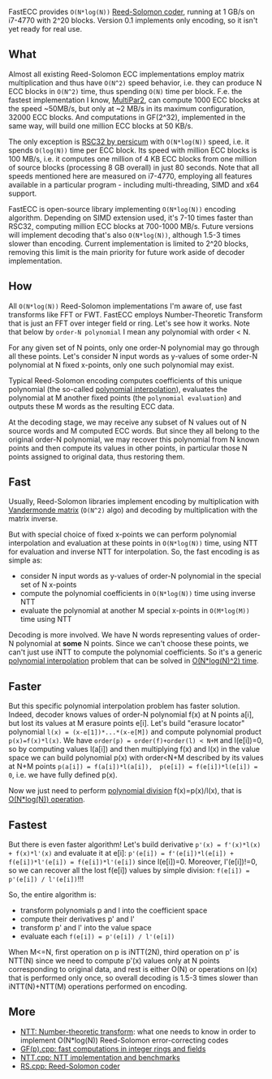 FastECC provides `O(N*log(N))` [Reed-Solomon coder], running at 1 GB/s on i7-4770 with 2^20 blocks.
Version 0.1 implements only encoding, so it isn't yet ready for real use.


<a name="what"/>

## What

Almost all existing Reed-Solomon ECC implementations employ matrix multiplication and thus have `O(N^2)` speed behavior,
i.e. they can produce N ECC blocks in `O(N^2)` time, thus spending `O(N)` time per block.
F.e. the fastest implementation I know, [MultiPar2], can compute 1000 ECC blocks at the speed ~50MB/s,
but only at ~2 MB/s in its maximum configuration, 32000 ECC blocks.
And computations in GF(2^32), implemented in the same way, will build one million ECC blocks at 50 KB/s.

The only exception is [RSC32 by persicum] with `O(N*log(N))` speed, i.e. it spends `O(log(N))` time per ECC block.
Its speed with million ECC blocks is 100 MB/s, i.e. it computes one million of 4 KB ECC blocks
from one million of source blocks (processing 8 GB overall) in just 80 seconds.
Note that all speeds mentioned here are measured on i7-4770, employing all features available in a particular program -
including multi-threading, SIMD and x64 support.

FastECC is open-source library implementing `O(N*log(N))` encoding algorithm.
Depending on SIMD extension used, it's 7-10 times faster than RSC32, computing million ECC blocks at 700-1000 MB/s.
Future versions will implement decoding that's also `O(N*log(N))`, although 1.5-3 times slower than encoding.
Current implementation is limited to 2^20 blocks, removing this limit is the main priority for future work
aside of decoder implementation.


<a name="how"/>

## How

All `O(N*log(N))` Reed-Solomon implementations I'm aware of, use fast transforms like FFT or FWT.
FastECC employs Number-Theoretic Transform that is just an FFT over integer field or ring.
Let's see how it works. Note that below by `order-N polynomial` I mean any polynomial with order < N.

For any given set of N points, only one order-N polynomial may go through all these points.
Let's consider N input words as y-values of some order-N polynomial at N fixed x-points,
only one such polynomial may exist.

Typical Reed-Solomon encoding computes coefficients of this unique polynomial (the so-called [polynomial interpolation]),
evaluates the polynomial at M another fixed points (the `polynomial evaluation`)
and outputs these M words as the resulting ECC data.

At the decoding stage, we may receive any subset of N values out of N source words and M computed ECC words.
But since they all belong to the original order-N polynomial, we may recover this polynomial from N known points
and then compute its values in other points, in particular those N points assigned to original data, thus restoring them.


<a name="fast"/>

## Fast

Usually, Reed-Solomon libraries implement encoding by multiplication with [Vandermonde matrix] (`O(N^2)` algo)
and decoding by multiplication with the matrix inverse.

But with special choice of fixed x-points we can perform polynomial interpolation and evaluation at these points
in `O(N*log(N))` time, using NTT for evaluation and inverse NTT for interpolation. So, the fast encoding is as simple as:
- consider N input words as y-values of order-N polynomial in the special set of N x-points
- compute the polynomial coefficients in `O(N*log(N))` time using inverse NTT
- evaluate the polynomial at another M special x-points in `O(M*log(M))` time using NTT

Decoding is more involved. We have N words representing values of order-N polynomial at **some** N points.
Since we can't choose these points, we can't just use iNTT to compute the polynomial coefficients.
So it's a generic [polynomial interpolation] problem that can be solved in [O(N*log(N)^2) time][fast polynomial interpolation].


<a name="faster"/>

## Faster

But this specific polynomial interpolation problem has faster solution.
Indeed, decoder knows values of order-N polynomial f(x) at N points a[i], but lost its values at M erasure points e[i].
Let's build "erasure locator" polynomial `l(x) = (x-e[1])*...*(x-e[M])` and compute polynomial product `p(x)=f(x)*l(x)`.
We have `order(p) = order(f)+order(l) < N+M` and l(e[i])=0, so by computing values l(a[i]) and then multiplying f(x) and l(x) in the value space
we can build polynomial p(x) with order<N+M described by its values at N+M points `p(a[i]) = f(a[i])*l(a[i]),  p(e[i]) = f(e[i])*l(e[i]) = 0`,
i.e. we have fully defined p(x).

Now we just need to perform [polynomial division] f(x)=p(x)/l(x), that is [O(N*log(N)) operation][fast polynomial division].


<a name="fastest"/>

## Fastest

But there is even faster algorithm! Let's build derivative `p'(x) = f'(x)*l(x) + f(x)*l'(x)`
and evaluate it at e[i]: `p'(e[i]) = f'(e[i])*l(e[i]) + f(e[i])*l'(e[i]) = f(e[i])*l'(e[i])` since l(e[i])=0.
Moreover, l'(e[i])!=0, so we can recover all the lost f(e[i]) values by simple division: `f(e[i]) = p'(e[i]) / l'(e[i])`!!!

So, the entire algorithm is:
- transform polynomials p and l into the coefficient space
- compute their derivatives p' and l'
- transform p' and l' into the value space
- evaluate each `f(e[i]) = p'(e[i]) / l'(e[i])`

When M<=N, first operation on p is iNTT(2N),
third operation on p' is NTT(N) since we need to compute p'(x) values only at N points corresponding to original data,
and rest is either O(N) or operations on l(x) that is performed only once,
so overall decoding is 1.5-3 times slower than iNTT(N)+NTT(M) operations performed on encoding.


<a name="more"/>

## More

- [NTT: Number-theoretic transform](Overview.md): what one needs to know in order to implement O(N*log(N)) Reed-Solomon error-correcting codes
- [GF(p).cpp: fast computations in integer rings and fields](GF.md)
- [NTT.cpp: NTT implementation and benchmarks](NTT.md)
- [RS.cpp: Reed-Solomon coder](RS.md)


<a name="links"/>

[Reed-Solomon coder]: https://en.wikipedia.org/wiki/Reed%E2%80%93Solomon_error_correction
[MultiPar2]: https://www.livebusinesschat.com/smf/index.php?board=396.0
[RSC32 by persicum]: https://www.livebusinesschat.com/smf/index.php?board=399.0
[Vandermonde matrix]: https://en.wikipedia.org/wiki/Vandermonde_matrix
[polynomial division]: https://en.wikipedia.org/wiki/Polynomial_long_division
[fast polynomial division]: https://www.google.com/search?q=fast+polynomial+division
[polynomial interpolation]: https://en.wikipedia.org/wiki/Polynomial_interpolation
[fast polynomial interpolation]: https://www.google.com/search?q=fast+polynomial+interpolation
